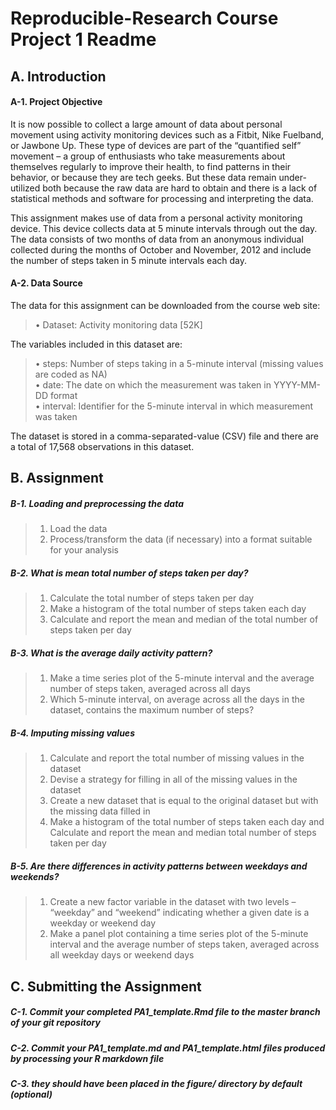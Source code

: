 # Reproducible-Research Course Project 1 Readme

## A. Introduction
#### A-1. Project Objective

It is now possible to collect a large amount of data about personal movement using activity monitoring devices such as a Fitbit, Nike Fuelband, or Jawbone Up. These type of devices are part of the “quantified self” movement – a group of enthusiasts who take measurements about themselves regularly to improve their health, to find patterns in their behavior, or because they are tech geeks. But these data remain under-utilized both because the raw data are hard to obtain and there is a lack of statistical methods and software for processing and interpreting the data.

This assignment makes use of data from a personal activity monitoring device. This device collects data at 5 minute intervals through out the day. The data consists of two months of data from an anonymous individual collected during the months of October and November, 2012 and include the number of steps taken in 5 minute intervals each day.

#### A-2. Data Source
The data for this assignment can be downloaded from the course web site:
> • Dataset: Activity monitoring data [52K]

The variables included in this dataset are:  
> • steps: Number of steps taking in a 5-minute interval (missing values are coded as NA)  
> • date: The date on which the measurement was taken in YYYY-MM-DD format  
> • interval: Identifier for the 5-minute interval in which measurement was taken  

The dataset is stored in a comma-separated-value (CSV) file and there are a total of 17,568 observations in this dataset.

## B. Assignment
##### B-1. Loading and preprocessing the data
> 1. Load the data   
> 2. Process/transform the data (if necessary) into a format suitable for your analysis     

##### B-2. What is mean total number of steps taken per day?  
> 1. Calculate the total number of steps taken per day
> 2. Make a histogram of the total number of steps taken each day
> 3. Calculate and report the mean and median of the total number of steps taken per day

##### B-3. What is the average daily activity pattern?
> 1. Make a time series plot  of the 5-minute interval and the average number of steps taken, averaged across all days
> 2. Which 5-minute interval, on average across all the days in the dataset, contains the maximum number of steps?

##### B-4. Imputing missing values
> 1. Calculate and report the total number of missing values in the dataset
> 2. Devise a strategy for filling in all of the missing values in the dataset
> 3. Create a new dataset that is equal to the original dataset but with the missing data filled in
> 4. Make a histogram of the total number of steps taken each day and Calculate and report the mean and median total number of steps taken per day

##### B-5. Are there differences in activity patterns between weekdays and weekends?
> 1. Create a new factor variable in the dataset with two levels – “weekday” and “weekend” indicating whether a given date is a weekday or weekend day
> 2. Make a panel plot containing a time series plot of the 5-minute interval and the average number of steps taken, averaged across all weekday days or weekend days


## C. Submitting the Assignment
##### C-1. Commit your completed PA1_template.Rmd file to the master branch of your git repository  
##### C-2. Commit your PA1_template.md and PA1_template.html files produced by processing your R markdown file  
##### C-3. they should have been placed in the figure/ directory by default (optional) 
